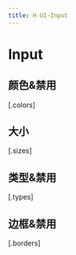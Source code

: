 ```yaml
---
title: H-UI-Input
---
```


# Input

## 颜色&禁用

[.colors]

## 大小

[.sizes]

## 类型&禁用

[.types]

## 边框&禁用

[.borders]
